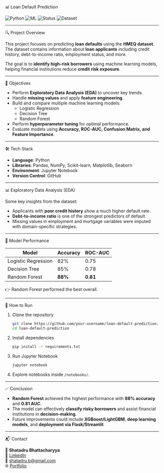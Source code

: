 📊 Loan Default Prediction  

![Python](https://img.shields.io/badge/Python-3.10-blue) 
![ML](https://img.shields.io/badge/Machine%20Learning-Scikit--Learn-orange) 
![Status](https://img.shields.io/badge/Status-Completed-brightgreen) 
![Dataset](https://img.shields.io/badge/Dataset-HMEQ-lightgrey)

---

 🔍 Project Overview  

This project focuses on predicting **loan defaults** using the **HMEQ dataset**.  
The dataset contains information about **loan applicants** including credit history, debt-to-income ratio, employment status, and more.  

The goal is to **identify high-risk borrowers** using machine learning models, helping financial institutions reduce **credit risk exposure**.  

---

 🎯 Objectives  

- Perform **Exploratory Data Analysis (EDA)** to uncover key trends.  
- Handle **missing values** and apply **feature engineering**.  
- Build and compare multiple machine learning models:
  - Logistic Regression  
  - Decision Tree  
  - Random Forest  
- Perform **hyperparameter tuning** for optimal performance.  
- Evaluate models using **Accuracy, ROC-AUC, Confusion Matrix, and Feature Importance**.  

---

 🛠️ Tech Stack  

- **Language**: Python  
- **Libraries**: Pandas, NumPy, Scikit-learn, Matplotlib, Seaborn  
- **Environment**: Jupyter Notebook  
- **Version Control**: GitHub  

---

 📊 Exploratory Data Analysis (EDA)  

Some key insights from the dataset:  

- Applicants with **poor credit history** show a much higher default rate.  
- **Debt-to-income ratio** is one of the strongest predictors of default.  
- Missing values in employment and mortgage variables were imputed with domain-specific strategies.  

---

 🤖 Model Performance  

| Model                 | Accuracy | ROC-AUC |
|------------------------|----------|---------|
| Logistic Regression    | 82%      | 0.75    |
| Decision Tree          | 85%      | 0.78    |
| Random Forest          | **88%**  | **0.81** |

👉 Random Forest performed the best overall.   

---

 🚀 How to Run  

1. Clone the repository  
   ```bash
   git clone https://github.com/your-username/loan-default-prediction.git
   cd loan-default-prediction
   ```

2. Install dependencies  
   ```bash
   pip install -r requirements.txt
   ```

3. Run Jupyter Notebook  
   ```bash
   jupyter notebook
   ```

4. Explore notebooks inside `/notebooks/`.  

---

 ✅ Conclusion  

- **Random Forest** achieved the highest performance with **88% accuracy** and **0.81 AUC**.  
- The model can effectively **classify risky borrowers** and assist financial institutions in **decision-making**.  
- Future improvements could include **XGBoost/LightGBM**, **deep learning models**, and **deployment via Flask/Streamlit**.  

---

 📬 Contact  

👤 **Shatadru Bhattacharyya**  
💼 [LinkedIn](https://www.linkedin.com/in/shatadru-bhattacharyya-81428816/)  
📧 shatadru.b@gmail.com  
🌐 [Portfolio](https://github.com/shatadru-b)  
